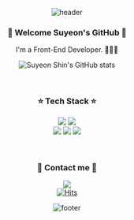 <div align="center">
            
![header](https://capsule-render.vercel.app/api?type=wave&color=auto&height=300&section=header)
</div>
<h3 align="center"> 🧸 Welcome Suyeon's GitHub 🧸 </h3>
<p align="center"> I'm a Front-End Developer. 👩🏻‍💻 </p>

<div align="center">
            
![Suyeon Shin's GitHub stats](https://github-readme-stats.vercel.app/api?username=suyeonii99&&show_icons=true&theme=cobalt)
</div><br>
<h3 align="center"> ⭐ Tech Stack ⭐ </h3>
<p align="center">
<img src="https://img.shields.io/badge/HTML5-E6B91E?style=flat-square&logo=HTML5&logoColor=white"/>
<img src="https://img.shields.io/badge/CSS-6DB33F?style=flat-square&logo=css&logoColor=white"/><br>
<img src="https://img.shields.io/badge/Javascript-6DB33F?style=flat-square&logo=javascript&logoColor=white"/>
<img src="https://img.shields.io/badge/React-F80000?style=flat-square&logo=react&logoColor=white"/>
<img src="https://img.shields.io/badge/Python-E6B91E?style=flat-square&logo=MySql&logoColor=white"/>
</p> <br>


<h3 align="center"> 🐰 Contact me 🐰 </h3>
<div align="center">

  
<a href="mailto:shinsuyeon0424@gmail.com" target="_blank"><img src="https://img.shields.io/badge/-Gmail-EA4335?style=flat-square&logo=Gmail&logoColor=white"/></a><br>
[![Hits](https://hits.seeyoufarm.com/api/count/incr/badge.svg?url=https%3A%2F%2Fgithub.com%2Fsuyeonii99%2Fhit-counter&count_bg=%23454A41&title_bg=%23D32A6C&icon=&icon_color=%23E7E7E7&title=hits&edge_flat=false)](https://hits.seeyoufarm.com)

</div>

<div align="center">
            
![footer](https://capsule-render.vercel.app/api?type=wave&color=auto&height=200&section=footer)
</div>


<!--
**suyeonii99/suyeonii99** is a ✨ _special_ ✨ repository because its `README.md` (this file) appears on your GitHub profile.

Here are some ideas to get you started:

- 🔭 I’m currently working on ...
- 🌱 I’m currently learning ...
- 👯 I’m looking to collaborate on ...
- 🤔 I’m looking for help with ...
- 💬 Ask me about ...
- 📫 How to reach me: ...
- 😄 Pronouns: ...
- ⚡ Fun fact: ...
-->

